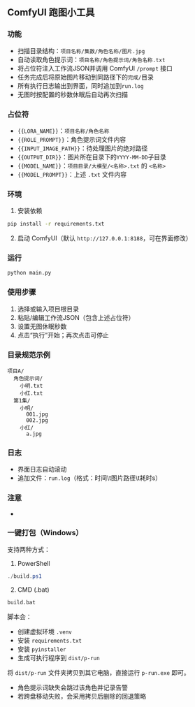 ## ComfyUI 跑图小工具

### 功能
- 扫描目录结构：`项目名称/集数/角色名称/图片.jpg`
- 自动读取角色提示词：`项目名称/角色提示词/角色名称.txt`
- 将占位符注入工作流JSON并调用 ComfyUI `/prompt` 接口
- 任务完成后将原始图片移动到同路径下的`完成/`目录
- 所有执行日志输出到界面，同时追加到`run.log`
- 无图时按配置的秒数休眠后自动再次扫描

### 占位符
- `{{LORA_NAME}}`：`项目名称/角色名称`
- `{{ROLE_PROMPT}}`：角色提示词文件内容
- `{{INPUT_IMAGE_PATH}}`：待处理图片的绝对路径
- `{{OUTPUT_DIR}}`：图片所在目录下的`YYYY-MM-DD`子目录
- `{{MODEL_NAME}}`：`项目目录/大模型/<名称>.txt` 的 `<名称>`
- `{{MODEL_PROMPT}}`：上述 `.txt` 文件内容

### 环境
1. 安装依赖
```bash
pip install -r requirements.txt
```
2. 启动 ComfyUI（默认 `http://127.0.0.1:8188`，可在界面修改）

### 运行
```bash
python main.py
```

### 使用步骤
1. 选择或输入项目根目录
2. 粘贴/编辑工作流JSON（包含上述占位符）
3. 设置无图休眠秒数
4. 点击“执行”开始；再次点击可停止

### 目录规范示例
```
项目A/
  角色提示词/
    小明.txt
    小红.txt
  第1集/
    小明/
      001.jpg
      002.jpg
    小红/
      a.jpg
```

### 日志
- 界面日志自动滚动
- 追加文件：`run.log`（格式：时间\t图片路径\t耗时s）

### 注意
- 
### 一键打包（Windows）

支持两种方式：

1) PowerShell
```powershell
./build.ps1
```

2) CMD (.bat)
```bat
build.bat
```

脚本会：
- 创建虚拟环境 `.venv`
- 安装 `requirements.txt`
- 安装 `pyinstaller`
- 生成可执行程序到 `dist/p-run`

将 `dist/p-run` 文件夹拷贝到其它电脑，直接运行 `p-run.exe` 即可。
- 角色提示词缺失会跳过该角色并记录告警
- 若跨盘移动失败，会采用拷贝后删除的回退策略

